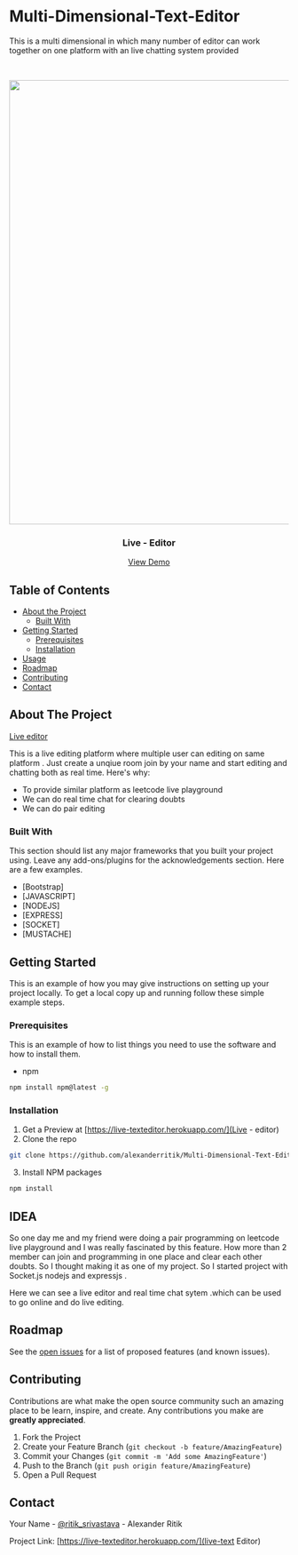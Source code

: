 # Multi-Dimensional-Text-Editor
This is a multi dimensional in which many number of editor can work together on one platform with an live chatting system provided

<!-- PROJECT LOGO -->
<br />
<p align="center">
  <a href="https://github.com/alexanderritik/Multi-Dimensional-Text-Editor/blob/master/Screenshot%202020-07-02%20at%2011.18.59%20PM.png">
    <img src="https://github.com/alexanderritik/Multi-Dimensional-Text-Editor/blob/master/Screenshot%202020-07-02%20at%2011.18.59%20PM.png" alt="Logo" width="1200" height="800">
  </a>

  <h3 align="center">Live - Editor </h3>

  <p align="center">
    <a href="https://live-texteditor.herokuapp.com/">View Demo</a>
</p>



<!-- TABLE OF CONTENTS -->
## Table of Contents

* [About the Project](#about-the-project)
  * [Built With](#built-with)
* [Getting Started](#getting-started)
  * [Prerequisites](#prerequisites)
  * [Installation](#installation)
* [Usage](#usage)
* [Roadmap](#roadmap)
* [Contributing](#contributing)
* [Contact](#contact)



<!-- ABOUT THE PROJECT -->
## About The Project

[Live editor](https://live-texteditor.herokuapp.com/)

This is a live editing platform where multiple user can editing on same platform . Just create a unqiue room join by your name and start editing and chatting both as real time.
Here's why:
* To provide similar platform as leetcode live playground
* We can do real time chat for clearing doubts
* We can do pair editing


### Built With
This section should list any major frameworks that you built your project using. Leave any add-ons/plugins for the acknowledgements section. Here are a few examples.
* [Bootstrap]
* [JAVASCRIPT]
* [NODEJS]
* [EXPRESS]
* [SOCKET]
* [MUSTACHE]



<!-- GETTING STARTED -->
## Getting Started

This is an example of how you may give instructions on setting up your project locally.
To get a local copy up and running follow these simple example steps.

### Prerequisites

This is an example of how to list things you need to use the software and how to install them.
* npm
```sh
npm install npm@latest -g
```

### Installation

1. Get a  Preview  at [https://live-texteditor.herokuapp.com/](Live - editor)
2. Clone the repo
```sh
git clone https://github.com/alexanderritik/Multi-Dimensional-Text-Editor.git
```
3. Install NPM packages
```sh
npm install
```

<!-- USAGE EXAMPLES -->
## IDEA

So one day me and my friend were doing a pair programming on leetcode live playground and I was really fascinated by this feature. How more than 2 member can join and programming in one place and clear each other doubts.
So I thought making it as one of my project. So I started project with  Socket.js nodejs and expressjs .

Here we can see a live editor and real time chat sytem .which can be used to go online and do live editing.



<!-- ROADMAP -->
## Roadmap

See the [open issues](https://github.com/alexanderritik/Multi-Dimensional-Text-Editor/issues) for a list of proposed features (and known issues).



<!-- CONTRIBUTING -->
## Contributing

Contributions are what make the open source community such an amazing place to be learn, inspire, and create. Any contributions you make are **greatly appreciated**.

1. Fork the Project
2. Create your Feature Branch (`git checkout -b feature/AmazingFeature`)
3. Commit your Changes (`git commit -m 'Add some AmazingFeature'`)
4. Push to the Branch (`git push origin feature/AmazingFeature`)
5. Open a Pull Request







<!-- CONTACT -->
## Contact

Your Name - [@ritik_srivastava](https://www.instagram.com/ritik_srivastava/) - Alexander Ritik

Project Link: [https://live-texteditor.herokuapp.com/](live-text Editor)






